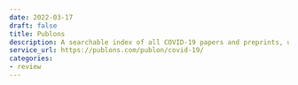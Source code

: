 ```yaml
---
date: 2022-03-17
draft: false
title: Publons
description: A searchable index of all COVID-19 papers and preprints, updated daily.
service_url: https://publons.com/publon/covid-19/
categories:
- review
---
```



